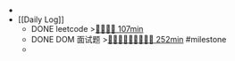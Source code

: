 -
- [[Daily Log]]
	- DONE leetcode >[🍅🍅🍅🍅 107min](#agenda-pomo://?t=f-1694423489643-1500%2Cf-1694442843037-1500%2Cp-1694445486622-410%2Cf-1694503289004-1500%2Cf-1694511564185-1500)
	- DONE DOM 面试题 >[🍅🍅🍅🍅🍅🍅🍅🍅🍅 252min](#agenda-pomo://?t=f-1694224583993-1500%2Cf-1694270105977-1500%2Cf-1694272891068-1500%2Cf-1694275795414-1500%2Cf-1694327322542-1500%2Cp-1694328832188-710%2Cf-1694353065100-1500%2Cf-1694355083147-1500%2Cf-1694357116427-1500%2Cp-1694359348549-870%2Cf-1694399773253-1500) #milestone
	-